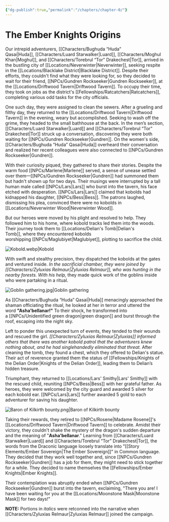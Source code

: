 ```yaml
---
{"dg-publish":true,"permalink":"/chapters/chapter-0/"}
---
```


# The Ember Knights Origins

Our intrepid adventurers, [[Characters/Bughuda “Huda” Qasai\|Huda]], [[Characters/Luard Starwalker\|Luard]], [[Characters/Moghul Khan\|Moghul]], and [[Characters/Torebrul “Tor” Drakechest\|Tor]], arrived in the bustling city of [[Locations/Neverwinter\|Neverwinter]], seeking respite in the [[Locations/Blacklake District\|Blacklake District]]. Despite their efforts, they couldn't find what they were looking for, so they decided to wait for their friend, [[NPCs/Gundren Rockseeker\|Gundren Rockseeker]], at the [[Locations/Driftwood Tavern\|Driftwood Tavern]]. To occupy their time, they took on jobs as the district's [[Fellowships/Ratcatchers\|Ratcatchers]], completing various odd tasks for the city officials.

One such day, they were assigned to clean the sewers. After a grueling and filthy day, they returned to the [[Locations/Driftwood Tavern\|Driftwood Tavern]] in the evening, weary but accomplished. Seeking to wash off the grime, they headed to the small bathhouse at the back. In the men’s section, [[Characters/Luard Starwalker\|Luard]] and [[Characters/Torebrul “Tor” Drakechest\|Tor]] struck up a conversation, discovering they were both waiting for [[NPCs/Gundren Rockseeker\|Gundren]]. On the women's side, [[Characters/Bughuda “Huda” Qasai\|Huda]] overheard their conversation and realized her recent colleagues were also connected to [[NPCs/Gundren Rockseeker\|Gundren]].

With their curiosity piqued, they gathered to share their stories. Despite the warm food [[NPCs/Marlene\|Marlene]] served, a sense of unease settled over them—[[NPCs/Gundren Rockseeker\|Gundren]] had summoned them but hadn't shown up for two days. Their musings were interrupted by a tall human male called [[NPCs/Lars\|Lars]] who burst into the tavern, his face etched with desperation. [[NPCs/Lars\|Lars]] claimed that kobolds had kidnapped his daughter, [[NPCs/Bess\|Bess]]. The patrons laughed, dismissing his plea, convinced there were no kobolds in [[Locations/Neverwinter Wood\|Neverwinter Wood]].

But our heroes were moved by his plight and resolved to help. They followed him to his home, where kobold tracks led them into the woods. Their journey took them to [[Locations/Delian's Tomb\|Delian's Tomb]], where they encountered kobolds worshipping [[NPCs/Maglubiyet\|Maglubiyet]], plotting to sacrifice the child.

![Kobold.webp|Kobold](/img/user/Assets/Kobold.webp)

With swift and stealthy precision, they dispatched the kobolds at the gates and ventured inside. _In the sacrificial chamber, they were joined by [[Characters/Zyluxias Relmaur\|Zyluxias Relmaur]], who was hunting in the nearby forests. With his help,_ they made quick work of the goblins inside who were partaking in a ritual. 

![Goblin gathering.jpg|Goblin gathering](/img/user/Assets/Goblin%20gathering.jpg)

As [[Characters/Bughuda “Huda” Qasai\|Huda]] menacingly approached the shaman officiating the ritual, he looked at her in terror and uttered the word **"Asha'bellanar!"** To their shock, he transformed into a [[NPCs/Unidentified green dragon\|green dragon]] and burst through the roof, escaping into the night sky.

Left to ponder this unexpected turn of events, they tended to their wounds and rescued the girl. _[[Characters/Zyluxias Relmaur\|Zyluxias]] informed others that there was another kobold patrol that the adventurers knew nothing about, and he had singlehandedly eliminated that threat._ After cleaning the tomb, they found a chest, which they offered to Delian's statue. Their act of reverence granted them the status of [[Fellowships/Knights of the Delian Order\|Knights of the Delian Order]], leading them to Delian’s hidden treasure.

Triumphant, they returned to [[Locations/Lars' Smithy\|Lars' Smithy]] with the rescued child, reuniting [[NPCs/Bess\|Bess]] with her grateful father. As heroes, they were welcomed by the city guard and awarded 5 silver for each kobold ear. [[NPCs/Lars\|Lars]] further awarded 5 gold to each adventurer for saving his daughter.

![Baron of Kilkirth bounty.png|Baron of Kilkirth bounty](/img/user/Assets/Baron%20of%20Kilkirth%20bounty.png)

Taking their rewards, they retired to [[NPCs/Rosene\|Madame Rosene]]'s [[Locations/Driftwood Tavern\|Driftwood Tavern]] to celebrate. Amidst their victory, they couldn't shake the mystery of the dragon's sudden departure and the meaning of "**Asha'bellanar**." Learning from [[Characters/Luard Starwalker\|Luard]] and [[Characters/Torebrul “Tor” Drakechest\|Tor]], the words from the Draconic language loosely translate into "[[Story Elements/Ember Sovereign\|The Ember Sovereign]]" in Common language. They decided that they work well together and, since [[NPCs/Gundren Rockseeker\|Gundren]] has a job for them, they might need to stick together for a while. They decided to name themselves the [[Fellowships/Ember Knights\|Ember Knights]].

Their contemplation was abruptly ended when [[NPCs/Gundren Rockseeker\|Gundren]] burst into the tavern, exclaiming, "There you are! I have been waiting for you at the [[Locations/Moonstone Mask\|Moonstone Mask]] for two days!"

**NOTE:** Portions in _italics_ were retconned into the narrative when [[Characters/Zyluxias Relmaur\|Zyluxias Relmaur]] joined the campaign.
